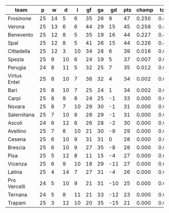 |     team     | p  | w  | d  | l  | gf | ga | gd  | pts | champ | top2  | top3  | top4  |  5-7  | bot4  | bot3  | bot2  |
|--------------|----|----|----|----|----|----|-----|-----|-------|-------|-------|-------|-------|-------|-------|-------|
| Frosinone    | 25 | 14 |  5 |  6 | 35 | 26 |   9 |  47 | 0.250 | 0.480 | 0.675 | 0.831 | 0.147 | 0.000 | 0.000 | 0.000|
| Verona       | 25 | 13 |  6 |  6 | 44 | 29 |  15 |  45 | 0.258 | 0.480 | 0.675 | 0.827 | 0.149 | 0.000 | 0.000 | 0.000|
| Benevento    | 25 | 12 |  8 |  5 | 35 | 19 |  16 |  44 | 0.227 | 0.460 | 0.668 | 0.823 | 0.154 | 0.000 | 0.000 | 0.000|
| Spal         | 25 | 12 |  8 |  5 | 41 | 26 |  15 |  44 | 0.226 | 0.448 | 0.650 | 0.810 | 0.162 | 0.000 | 0.000 | 0.000|
| Cittadella   | 25 | 12 |  3 | 10 | 34 | 28 |   6 |  39 | 0.016 | 0.048 | 0.109 | 0.218 | 0.432 | 0.001 | 0.001 | 0.000|
| Spezia       | 25 |  9 | 10 |  6 | 24 | 19 |   5 |  37 | 0.007 | 0.024 | 0.065 | 0.138 | 0.393 | 0.002 | 0.001 | 0.000|
| Perugia      | 24 |  8 | 11 |  5 | 32 | 25 |   7 |  35 | 0.012 | 0.041 | 0.096 | 0.185 | 0.411 | 0.002 | 0.001 | 0.001|
| Virtus Entel | 25 |  8 | 10 |  7 | 36 | 32 |   4 |  34 | 0.002 | 0.009 | 0.029 | 0.066 | 0.296 | 0.011 | 0.003 | 0.001|
| Bari         | 25 |  8 | 10 |  7 | 25 | 24 |   1 |  34 | 0.002 | 0.005 | 0.011 | 0.033 | 0.209 | 0.015 | 0.007 | 0.003|
| Carpi        | 25 |  8 |  9 |  8 | 24 | 25 |  -1 |  33 | 0.000 | 0.003 | 0.010 | 0.024 | 0.178 | 0.025 | 0.012 | 0.004|
| Novara       | 25 |  8 |  7 | 10 | 29 | 30 |  -1 |  31 | 0.000 | 0.001 | 0.002 | 0.006 | 0.077 | 0.085 | 0.044 | 0.018|
| Salernitana  | 25 |  7 | 10 |  8 | 28 | 29 |  -1 |  31 | 0.000 | 0.001 | 0.003 | 0.013 | 0.109 | 0.054 | 0.027 | 0.011|
| Ascoli       | 24 |  6 | 12 |  6 | 26 | 28 |  -2 |  30 | 0.000 | 0.001 | 0.005 | 0.014 | 0.120 | 0.056 | 0.026 | 0.010|
| Avellino     | 25 |  7 |  8 | 10 | 21 | 30 |  -9 |  29 | 0.000 | 0.000 | 0.000 | 0.001 | 0.017 | 0.274 | 0.178 | 0.090|
| Cesena       | 25 |  6 | 10 |  9 | 31 | 31 |   0 |  28 | 0.000 | 0.001 | 0.003 | 0.009 | 0.087 | 0.075 | 0.042 | 0.019|
| Brescia      | 25 |  6 | 10 |  9 | 27 | 35 |  -8 |  28 | 0.000 | 0.000 | 0.000 | 0.001 | 0.016 | 0.293 | 0.193 | 0.098|
| Pisa         | 25 |  5 | 12 |  8 | 11 | 15 |  -4 |  27 | 0.000 | 0.000 | 0.000 | 0.001 | 0.012 | 0.297 | 0.191 | 0.096|
| Vicenza      | 25 |  6 |  9 | 10 | 18 | 29 | -11 |  27 | 0.000 | 0.000 | 0.000 | 0.000 | 0.006 | 0.426 | 0.295 | 0.167|
| Latina       | 25 |  4 | 14 |  7 | 27 | 31 |  -4 |  26 | 0.000 | 0.000 | 0.000 | 0.000 | 0.018 | 0.275 | 0.178 | 0.093|
| Pro Vercelli | 24 |  5 | 10 |  9 | 21 | 31 | -10 |  25 | 0.000 | 0.000 | 0.000 | 0.000 | 0.004 | 0.536 | 0.411 | 0.263|
| Ternana      | 24 |  5 |  8 | 11 | 21 | 33 | -12 |  23 | 0.000 | 0.000 | 0.000 | 0.000 | 0.002 | 0.674 | 0.554 | 0.391|
| Trapani      | 25 |  3 | 12 | 10 | 20 | 35 | -15 |  21 | 0.000 | 0.000 | 0.000 | 0.000 | 0.000 | 0.898 | 0.836 | 0.735|
